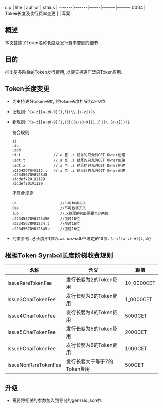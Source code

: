cip | title | author | status |
-------|-------|------|-------|-------
0004 | Token长度及发行费率变更 | | 草案|



## 概述

本文描述了Token名称长度及发行费率变更的细节



## 目的

推出更多阶梯的Token发行费用, 以便支持更广泛的Token应用.



## Token长度变更

- 为支持更好token长度, 将token长度扩展为2-16位.
- 旧规则: `^[a-z][a-z0-9]{1,7}(\\.[a-z])?$`

- 新规则: `^[a-z][a-z0-9]{1,13}([a-z0-9]{1,2}|(\.[a-z]))?$`

    符合规则:

    ```
    ab
    abc
    usdh
    ht.t               //.a 至 .z 结尾的只允许CET Owner创建
    usdt.t             //.a 至 .z 结尾的只允许CET Owner创建
    usdt.x             //.a 至 .z 结尾的只允许CET Owner创建
    a1234567890123.t   //.a 至 .z 结尾的只允许CET Owner创建
    a123456789012345
    abcdefx20191129
    abcdef20191129
    ```

    不符合规则:
    ```
    00                    //不可数字开头
    0aa                   //不可数字开头
    a.b                   //.x结尾的前面需要至少两位
    a1234567890123456     //超过16位
    a12345678901234.t     //超过16位
    a123456789012345.t    //超过16位
    ```

- 约束参考: 总长度不超过cosmos-sdk中设定的16位. `[a-z][a-z0-9]{2,15}`



## 根据Token Symbol长度阶梯收费规则

| 名称                 | 含义                        | 取值       |
| ------------------- | -------------------------- | ---------- |
| IssueRareTokenFee    | 发行长度为2的Token费用       | 10_0000CET |
| Issue3CharTokenFee   | 发行长度为3的Token费用       | 1_0000CET  |
| Issue4CharTokenFee   | 发行长度为4的Token费用       | 5000CET    |
| Issue5CharTokenFee   | 发行长度为5的Token费用       | 2000CET    |
| Issue6CharTokenFee   | 发行长度为6的Token费用       | 1000CET    |
| IssueNonRareTokenFee | 发行长度大于等于7的Token费用  | 500CET     |



## 升级

- 需要将相关的参数加入到导出的genesis.json中.
